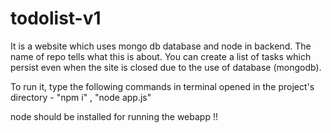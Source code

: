 # todolist-v1

It is a website which uses mongo db database and node in backend. The name of repo tells what this is about. You can create a list of tasks which persist even when 
the site is closed due to the use of database (mongodb).

To run it, type the following commands in terminal opened in the project's directory - "npm i" , "node app.js"

node should be installed for running the webapp !!
